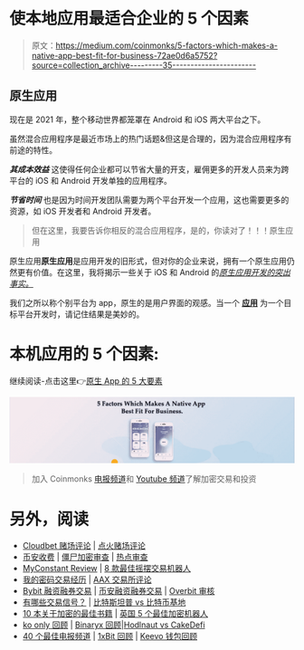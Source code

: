 # 使本地应用最适合企业的 5 个因素

> 原文：<https://medium.com/coinmonks/5-factors-which-makes-a-native-app-best-fit-for-business-72ae0d6a5752?source=collection_archive---------35----------------------->

## 原生应用

现在是 2021 年，整个移动世界都笼罩在 Android 和 iOS 两大平台之下。

虽然混合应用程序是最近市场上的热门话题&但这是合理的，因为混合应用程序有前途的特性。

***其成本效益*** 这使得任何企业都可以节省大量的开支，雇佣更多的开发人员来为跨平台的 iOS 和 Android 开发单独的应用程序。

***节省时间*** 也是因为时间开发团队需要为两个平台开发一个应用，这也需要更多的资源，如 iOS 开发者和 Android 开发者。

> 但在这里，我要告诉你相反的混合应用程序，是的，你读对了！！！原生应用

原生应用**原生应用**是应用开发的旧形式，但对你的企业来说，拥有一个原生应用仍然更有价值。在这里，我将揭示一些关于 iOS 和 Android 的[*原生应用开发的突出事实。*](https://www.engineermaster.co/hire-ios-app-developer)

我们之所以称个别平台为 app，原生的是用户界面的观感。当一个 [**应用**](https://www.instagram.com/engineermastersolutions/) 为一个目标平台开发时，请记住结果是美妙的。

# 本机应用的 5 个因素:

继续阅读-点击这里👉[原生 App 的 5 大要素](https://blog.engineermaster.co/5-factors-which-makes-a-native-app-best-fit-for-business/)

![](img/c48dfdd6d187f635313e9fd51e49151b.png)

> 加入 Coinmonks [电报频道](https://t.me/coincodecap)和 [Youtube 频道](https://www.youtube.com/c/coinmonks/videos)了解加密交易和投资

# 另外，阅读

*   [Cloudbet 赌场评论](https://coincodecap.com/cloudbet-casino-review) | [点火赌场评论](https://coincodecap.com/ignition-casino-review)
*   [币安收费](/coinmonks/binance-fees-8588ec17965) | [僵尸加密审查](/coinmonks/botcrypto-review-2021-build-your-own-trading-bot-coincodecap-6b8332d736c7) | [热点审查](/coinmonks/hotbit-review-cd5bec41dafb)
*   [MyConstant Review](https://coincodecap.com/myconstant-review) | [8 款最佳摇摆交易机器人](https://coincodecap.com/best-swing-trading-bots)
*   [我的密码交易经历](/coinmonks/my-experience-with-crypto-copy-trading-d6feb2ce3ac5) | [AAX 交易所评论](/coinmonks/aax-exchange-review-2021-67c5ea09330c)
*   [Bybit 融资融券交易](/coinmonks/bybit-margin-trading-e5071676244e) | [币安融资融券交易](/coinmonks/binance-margin-trading-c9eb5e9d2116) | [Overbit 审核](/coinmonks/overbit-review-9446ed4f2188)
*   [有哪些交易信号？](https://coincodecap.com/trading-signal) | [比特斯坦普 vs 比特币基地](https://coincodecap.com/bitstamp-coinbase)
*   [10 本关于加密的最佳书籍](https://coincodecap.com/best-crypto-books) | [英国 5 个最佳加密机器人](https://coincodecap.com/uk-trading-bots)
*   [ko only 回顾](https://coincodecap.com/koinly-review) | [Binaryx 回顾](https://coincodecap.com/binaryx-review)|[Hodlnaut vs CakeDefi](https://coincodecap.com/hodlnaut-vs-cakedefi-vs-celsius)
*   [40 个最佳电报频道](https://coincodecap.com/best-telegram-channels) | [1xBit 回顾](https://coincodecap.com/1xbit-review) | [Keevo 钱包回顾](https://coincodecap.com/keevo-wallet-review)